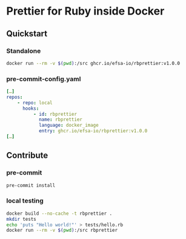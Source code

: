 # Prettier for Ruby inside Docker

## Quickstart

### Standalone

```bash
docker run --rm -v $(pwd):/src ghcr.io/efsa-io/rbprettier:v1.0.0
```

### pre-commit-config.yaml

```yaml
[…]
repos:
    - repo: local
      hooks:
          - id: rbprettier
            name: rbprettier
            language: docker_image
            entry: ghcr.io/efsa-io/rbprettier:v1.0.0
[…]
```

## Contribute

### pre-commit

```bash
pre-commit install
```

### local testing

```bash
docker build --no-cache -t rbprettier .
mkdir tests
echo 'puts "Hello world!"' > tests/hello.rb
docker run --rm -v $(pwd):/src rbprettier
```
